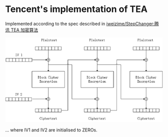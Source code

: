 # Tencent's implementation of TEA

Implemented according to the spec described in
[iweizime/StepChanger:腾讯 TEA 加密算法][wiki_tc_tea]

[wiki_tc_tea]: https://github.com/iweizime/StepChanger/wiki/%E8%85%BE%E8%AE%AFTEA%E5%8A%A0%E5%AF%86%E7%AE%97%E6%B3%95

![Tencent TEA - CBC Diagram](./images/tencent_tea.png)

... where IV1 and IV2 are initialised to ZEROs.
